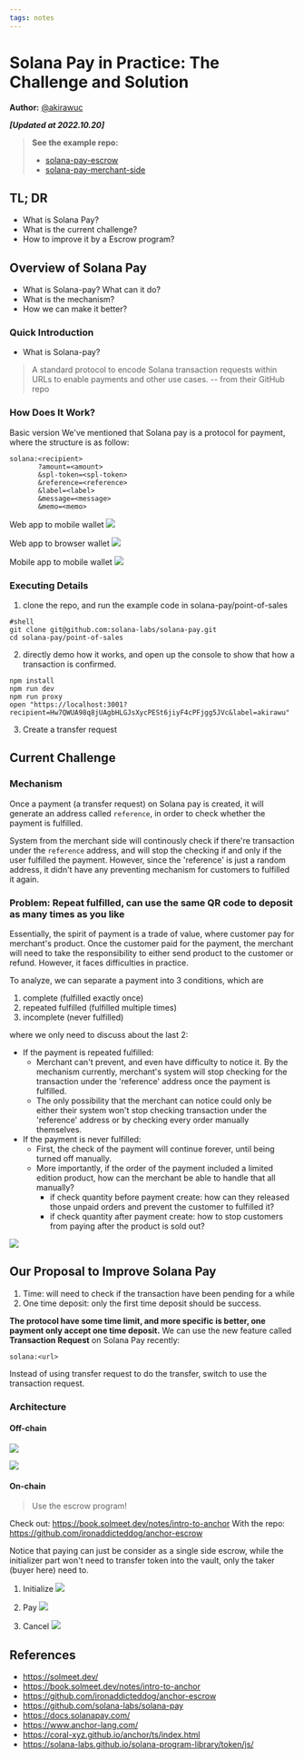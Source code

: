 ```yaml
---
tags: notes
---
```


# Solana Pay in Practice: The Challenge and Solution

**Author:** [@akirawuc](https://twitter.com/akirawuc)

***[Updated at 2022.10.20]***

> **See the example repo:**
> - [solana-pay-escrow](https://github.com/akirawuc/solana-pay-escrow)
> - [solana-pay-merchant-side](https://github.com/akirawuc/solana-pay-escrow)

## TL; DR

- What is Solana Pay?
- What is the current challenge?
- How to improve it by a Escrow program?

<!-- 
## Goal

- How to use/integrate solana pay and use it in a better way
 -->

<!-- ## Agenda

- Overview of Solana Pay
    - Purpose
    - Mechanism
    - Method: transfer request
    - Live demo
    - Best practice
- What is the current challenge?
- Our Proposal to Improve Solana Pay
    - Transaction request
    - improvement of the transfer request
        - goal set
        - implementation
 -->

## Overview of Solana Pay

- What is Solana-pay? What can it do?
- What is the mechanism?
- How we can make it better?

### Quick Introduction

- What is Solana-pay?

> A standard protocol to encode Solana transaction requests within URLs to enable payments and other use cases. -- from their GitHub repo

### How Does It Work?

Basic version
We've mentioned that Solana pay is a protocol for payment, where the structure is as follow:
```
solana:<recipient>
       ?amount=<amount>
       &spl-token=<spl-token>
       &reference=<reference>
       &label=<label>
       &message=<message>
       &memo=<memo>
```

Web app to mobile wallet
![](https://hackmd.io/_uploads/Skmk5QLbi.png)

Web app to browser wallet
![](https://hackmd.io/_uploads/HJbb5XIZo.png)

Mobile app to mobile wallet
![](https://hackmd.io/_uploads/SyDbcQI-o.png)

### Executing Details

1. clone the repo, and run the example code in solana-pay/point-of-sales
```
#shell
git clone git@github.com:solana-labs/solana-pay.git
cd solana-pay/point-of-sales
```
2. directly demo how it works, and open up the console to show that how a transaction is confirmed.
```
npm install
npm run dev
npm run proxy
open "https://localhost:3001?recipient=Hw7QWUA98q8jUAgbHLGJsXycPESt6jiyF4cPFjgg5JVc&label=akirawu"
```

3. Create a transfer request

## Current Challenge

### Mechanism

Once a payment (a transfer request) on Solana pay is created, it will generate an address called `reference`, in order to check whether the payment is fulfilled.

System from the merchant side will continously check if there're transaction under the `reference` address, and will stop the checking if and only if the user fulfilled the payment. However, since the 'reference' is just a random address, it didn't have any preventing mechanism for customers to fulfilled it again.

### Problem: Repeat fulfilled, can use the same QR code to deposit as many times as you like

Essentially, the spirit of payment is a trade of value, where customer pay for merchant's product. Once the customer paid for the payment, the merchant will need to take the responsibility to either send product to the customer or refund. However, it faces difficulties in practice.

To analyze, we can separate a payment into 3 conditions, which are
1. complete (fulfilled exactly once)
2. repeated fulfilled (fulfilled multiple times)
3. incomplete (never fulfilled)

where we only need to discuss about the last 2:

- If the payment is repeated fulfilled:
    - Merchant can't prevent, and even have difficulty to notice it. By the mechanism currently, merchant's system will stop checking for the transaction under the 'reference' address once the payment is fulfilled.
    - The only possibility that the merchant can notice could only be either their system won't stop checking transaction under the 'reference' address or by checking every order manually themselves.
- If the payment is never fulfilled:
    - First, the check of the payment will continue forever, until being turned off manually. 
    - More importantly, if the order of the payment included a limited edition product, how can the merchant be able to handle that all manually?
        - if check quantity before payment create: how can they released those unpaid orders and prevent the customer to fulfilled it?
        - if check quantity after payment create: how to stop customers from paying after the product is sold out?

![](https://hackmd.io/_uploads/rJue7n8Nj.png)


## Our Proposal to Improve Solana Pay

<!-- Q: What can be improve?
A: Repeat deduction - the protocol won't be closed after the txn is done. -->

1. Time: will need to check if the transaction have been pending for a while
2. One time deposit: only the first time deposit should be success.

**The protocol have some time limit, and more specific is better, one payment only accept one time deposit.** We can use the new feature called **Transaction Request** on Solana Pay recently: 

```
solana:<url>
```

Instead of using transfer request to do the transfer, switch to use the transaction request.

### Architecture

#### Off-chain

![](https://hackmd.io/_uploads/rysB3dUVj.png)


![](https://hackmd.io/_uploads/rJYjghAXo.png)

#### On-chain

> Use the escrow program!

Check out: https://book.solmeet.dev/notes/intro-to-anchor
With the repo: https://github.com/ironaddicteddog/anchor-escrow

Notice that paying can just be consider as a single side escrow, while the initializer part won't need to transfer token into the vault, only the taker (buyer here) need to.

1. Initialize
![](https://hackmd.io/_uploads/S1srkgk4o.png)


2. Pay
![](https://hackmd.io/_uploads/B1-_1lyNs.png)


3. Cancel
![](https://hackmd.io/_uploads/rJ3tyeyVj.png)

<!-- ## Part 1: Implement `solana-pay-escrow` (WIP)

#### What is the problem with transfer?

#### Code: What's the different between escrow and solana-pay-escrow (the program here)

1. Initialize
```
```

2. Pay
```
```

3. Cancel
```
```

---

## Part 2: Implement `solana-pay-merchant-side` (WIP)

### Overview of the overall architecture

![](https://hackmd.io/_uploads/rkrcicpXj.png)


 -->

## References

- https://solmeet.dev/
- https://book.solmeet.dev/notes/intro-to-anchor
- https://github.com/ironaddicteddog/anchor-escrow
- https://github.com/solana-labs/solana-pay
- https://docs.solanapay.com/
- https://www.anchor-lang.com/
- https://coral-xyz.github.io/anchor/ts/index.html
- https://solana-labs.github.io/solana-program-library/token/js/
